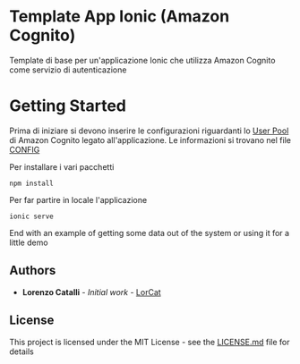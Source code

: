 # Template App Ionic (Amazon Cognito)

Template di base per un'applicazione Ionic che utilizza Amazon Cognito come servizio di autenticazione

# Getting Started

Prima di iniziare si devono inserire le configurazioni riguardanti lo [User Pool](https://docs.aws.amazon.com/cognito/latest/developerguide/cognito-user-identity-pools.html)
di Amazon Cognito legato all'applicazione. Le informazioni si trovano nel file [CONFIG](/src/CONFIG/CONFIG.ts) 

Per installare i vari pacchetti
```
npm install
```
Per far partire in locale l'applicazione
```
ionic serve
```
End with an example of getting some data out of the system or using it for a little demo


## Authors

* **Lorenzo Catalli** - *Initial work* - [LorCat](https://github.com/LorCat9)

## License

This project is licensed under the MIT License - see the [LICENSE.md](LICENSE.md) file for details

